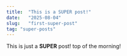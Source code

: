 ```yaml
---
title:  "This is a SUPER post!"
date:   "2025-08-04"
slug:   "first-super-post"
tag: "super-posts"
---
```

This is just a **SUPER** post! top of the morning!
